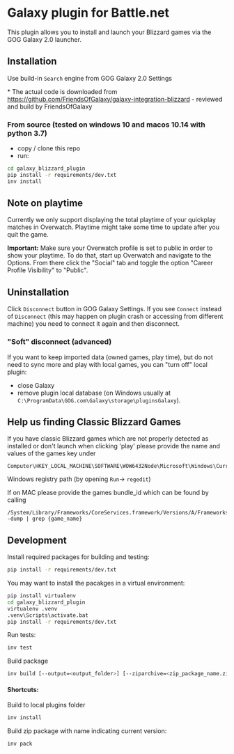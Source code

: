 # Galaxy plugin for Battle.net

This plugin allows you to install and launch your Blizzard games via the GOG Galaxy 2.0 launcher.

## Installation
Use build-in `Search` engine from GOG Galaxy 2.0 Settings

\* The actual code is downloaded from https://github.com/FriendsOfGalaxy/galaxy-integration-blizzard - reviewed and build by FriendsOfGalaxy

### From source (tested on windows 10 and macos 10.14 with python 3.7)
- copy / clone this repo
- run:
```bash
cd galaxy_blizzard_plugin
pip install -r requirements/dev.txt
inv install
```

## Note on playtime

Currently we only support displaying the total playtime of your quickplay matches in Overwatch. Playtime might take some time to update after you quit the game.

**Important:** Make sure your Overwatch profile is set to public in order to show your playtime.
To do that, start up Overwatch and navigate to the Options. From there click the "Social" tab and toggle the option "Career Profile Visibility" to "Public".


## Uninstallation
Click `Disconnect` button in GOG Galaxy Settings. If you see `Connect` instead of `Disconnect` (this may happen on plugin crash or accessing from different machine) you need to connect it again and then disconnect.

### "Soft" disconnect (advanced)
If you want to keep imported data (owned games, play time), but do not need to sync more and play with local games, you can "turn off" local plugin:
- close Galaxy
- remove plugin local database (on Windows usually at `C:\ProgramData\GOG.com\Galaxy\storage\pluginsGalaxy`).

## Help us finding Classic Blizzard Games

If you have classic Blizzard games which are not properly detected as installed or don't launch when clicking 'play'
please provide the name and values of the games key under

```
Computer\HKEY_LOCAL_MACHINE\SOFTWARE\WOW6432Node\Microsoft\Windows\CurrentVersion\Uninstall\
```

Windows registry path (by opening `Run`-> `regedit`)

If on MAC please provide the games bundle_id which can be found by calling

```
/System/Library/Frameworks/CoreServices.framework/Versions/A/Frameworks/LaunchServices.framework/Versions/A/Support/lsregister -dump | grep {game_name}
```

## Development

Install required packages for building and testing:

```bash
pip install -r requirements/dev.txt
```

You may want to install the pacakges in a virtual environment:

```bash
pip install virtualenv
cd galaxy_blizzard_plugin
virtualenv .venv
.venv\Scripts\activate.bat
pip install -r requirements/dev.txt
```

Run tests:
```bash
inv test
```

Build package
```bash
inv build [--output=<output_folder>] [--ziparchive=<zip_package_name.zip>]
```

#### Shortcuts:

Build to local plugins folder
```bash
inv install
```

Build zip package with name indicating current version:
```bash
inv pack
```
